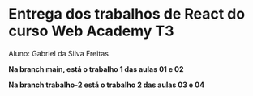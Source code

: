 ﻿# Entrega dos trabalhos de React do curso Web Academy T3

Aluno: Gabriel da Silva Freitas

**Na branch main, está o trabalho 1 das aulas 01 e 02**

**Na branch trabalho-2 está o trabalho 2 das aulas 03 e 04**